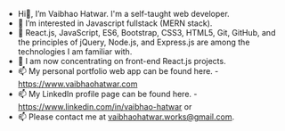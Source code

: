 - Hi👋, I’m Vaibhao Hatwar. I'm a self-taught web developer.
- 👀 I’m interested in Javascript fullstack (MERN stack).
- 🌱 React.js, JavaScript, ES6, Bootstrap, CSS3, HTML5, Git, GitHub, and the principles of jQuery, Node.js, and Express.js are among the technologies I am familiar with.
- 🌱 I am now concentrating on front-end React.js projects.
- 📫 My personal portfolio web app can be found here.  - https://www.vaibhaohatwar.com 
- 📫 My LinkedIn profile page can be found here.  - https://www.linkedin.com/in/vaibhao-hatwar or
- 📫 Please contact me at vaibhaohatwar.works@gmail.com. 


<!---
VaibhaoHatwar/VaibhaoHatwar is a ✨ special ✨ repository because its `README.md` (this file) appears on your GitHub profile.
You can click the Preview link to take a look at your changes.
--->
